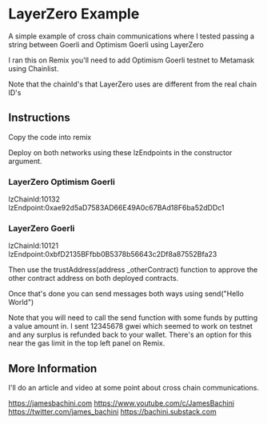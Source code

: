 # LayerZero Example
 
A simple example of cross chain communications where I tested passing a string between Goerli and Optimism Goerli using LayerZero

I ran this on Remix you'll need to add Optimism Goerli testnet to Metamask using Chainlist.

Note that the chainId's that LayerZero uses are different from the real chain ID's

## Instructions

Copy the code into remix

Deploy on both networks using these lzEndpoints in the constructor argument.

### LayerZero Optimism Goerli
lzChainId:10132
lzEndpoint:0xae92d5aD7583AD66E49A0c67BAd18F6ba52dDDc1

### LayerZero Goerli
lzChainId:10121
lzEndpoint:0xbfD2135BFfbb0B5378b56643c2Df8a87552Bfa23

Then use the trustAddress(address _otherContract) function to approve the other contract address on both deployed contracts.

Once that's done you can send messages both ways using send("Hello World")

Note that you will need to call the send function with some funds by putting a value amount in. I sent 12345678 gwei which seemed to work on testnet and any surplus is refunded back to your wallet. There's an option for this near the gas limit in the top left panel on Remix.

## More Information

I'll do an article and video at some point about cross chain communications.

https://jamesbachini.com
https://www.youtube.com/c/JamesBachini
https://twitter.com/james_bachini
https://bachini.substack.com